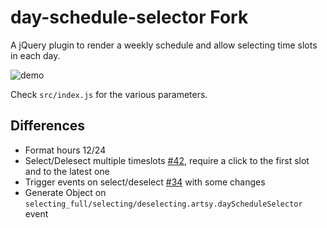 # day-schedule-selector Fork

A jQuery plugin to render a weekly schedule and allow selecting time slots in each day.

![demo](https://cloud.githubusercontent.com/assets/796573/7264504/23c2109a-e85a-11e4-9c26-19358686cbb0.gif)

Check `src/index.js` for the various parameters.

## Differences

* Format hours 12/24
* Select/Delesect multiple timeslots [#42](https://github.com/artsy/day-schedule-selector/pull/42/), require a click to the first slot and to the latest one
* Trigger events on select/deselect [#34](https://github.com/artsy/day-schedule-selector/pull/34) with some changes
* Generate Object on `selecting_full/selecting/deselecting.artsy.dayScheduleSelector` event
